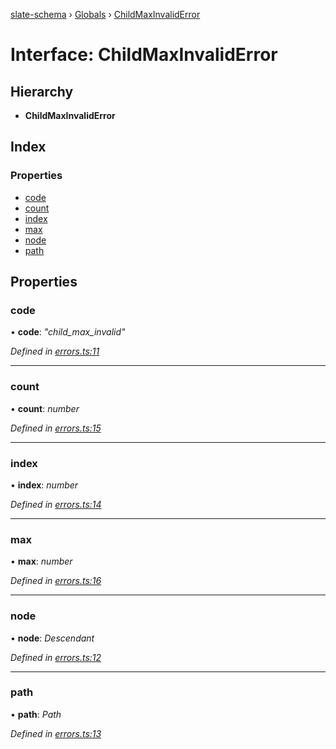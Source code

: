 [slate-schema](../README.md) › [Globals](../globals.md) › [ChildMaxInvalidError](childmaxinvaliderror.md)

# Interface: ChildMaxInvalidError

## Hierarchy

* **ChildMaxInvalidError**

## Index

### Properties

* [code](childmaxinvaliderror.md#code)
* [count](childmaxinvaliderror.md#count)
* [index](childmaxinvaliderror.md#index)
* [max](childmaxinvaliderror.md#max)
* [node](childmaxinvaliderror.md#node)
* [path](childmaxinvaliderror.md#path)

## Properties

###  code

• **code**: *"child_max_invalid"*

*Defined in [errors.ts:11](https://github.com/DamareYoh/slate/blob/26e8a411/packages/slate-schema/src/errors.ts#L11)*

___

###  count

• **count**: *number*

*Defined in [errors.ts:15](https://github.com/DamareYoh/slate/blob/26e8a411/packages/slate-schema/src/errors.ts#L15)*

___

###  index

• **index**: *number*

*Defined in [errors.ts:14](https://github.com/DamareYoh/slate/blob/26e8a411/packages/slate-schema/src/errors.ts#L14)*

___

###  max

• **max**: *number*

*Defined in [errors.ts:16](https://github.com/DamareYoh/slate/blob/26e8a411/packages/slate-schema/src/errors.ts#L16)*

___

###  node

• **node**: *Descendant*

*Defined in [errors.ts:12](https://github.com/DamareYoh/slate/blob/26e8a411/packages/slate-schema/src/errors.ts#L12)*

___

###  path

• **path**: *Path*

*Defined in [errors.ts:13](https://github.com/DamareYoh/slate/blob/26e8a411/packages/slate-schema/src/errors.ts#L13)*
